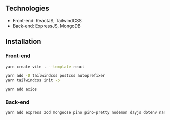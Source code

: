 ## Technologies

-   Front-end: ReactJS, TailwindCSS
-   Back-end: ExpressJS, MongoDB

## Installation

### Front-end

```bash
yarn create vite . --template react
```

```bash
yarn add -D tailwindcss postcss autoprefixer
yarn tailwindcss init -p
```

```bash
yarn add axios
```

### Back-end

```bash
yarn add express zod mongoose pino pino-pretty nodemon dayjs dotenv nanoid@3
```

